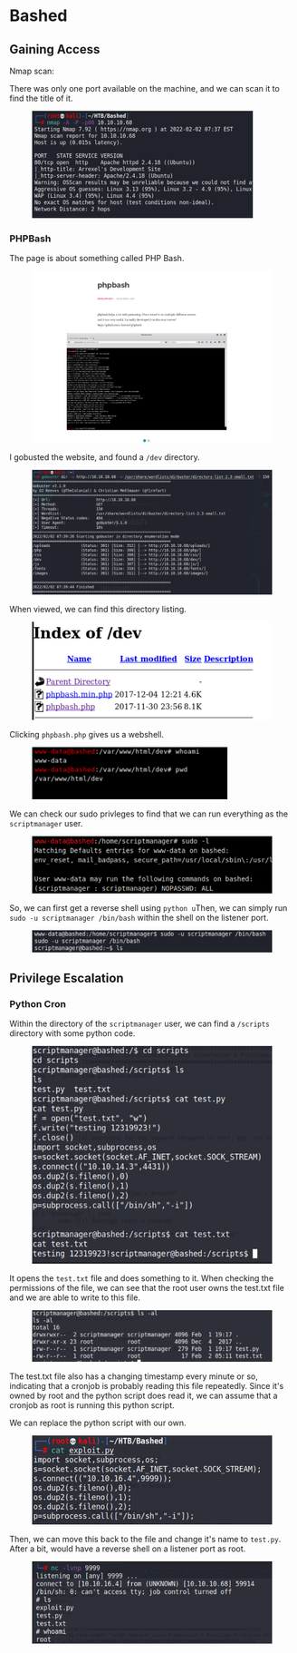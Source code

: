 # Bashed

## Gaining Access

Nmap scan:

There was only one port available on the machine, and we can scan it to find the title of it.

<figure><img src="../../../.gitbook/assets/image (26) (2).png" alt=""><figcaption></figcaption></figure>

### PHPBash

The page is about something called PHP Bash.

<figure><img src="../../../.gitbook/assets/image (70).png" alt=""><figcaption></figcaption></figure>

I gobusted the website, and found a `/dev` directory.

<figure><img src="../../../.gitbook/assets/image (6) (6).png" alt=""><figcaption></figcaption></figure>

When viewed, we can find this directory listing.

<figure><img src="../../../.gitbook/assets/image (20) (6).png" alt=""><figcaption></figcaption></figure>

Clicking `phpbash.php` gives us a webshell.

<figure><img src="../../../.gitbook/assets/image (28) (4).png" alt=""><figcaption></figcaption></figure>

We can check our sudo privleges to find that we can run everything as the `scriptmanager` user.

<figure><img src="../../../.gitbook/assets/image (73).png" alt=""><figcaption></figcaption></figure>

So, we can first get a reverse shell using `python u`Then, we can simply run `sudo -u scriptmanager /bin/bash` within the shell on the listener port.

<figure><img src="../../../.gitbook/assets/image (16) (6).png" alt=""><figcaption></figcaption></figure>

## Privilege Escalation

### Python Cron

Within the directory of the `scriptmanager` user, we can find a `/scripts` directory with some python code.

<figure><img src="../../../.gitbook/assets/image (11) (5).png" alt=""><figcaption></figcaption></figure>

It opens the `test.txt` file and does something to it. When checking the permissions of the file, we can see that the root user owns the test.txt file and we are able to write to this file.

<figure><img src="../../../.gitbook/assets/image (41) (1) (2).png" alt=""><figcaption></figcaption></figure>

The test.txt file also has a changing timestamp every minute or so, indicating that a cronjob is probably reading this file repeatedly. Since it's owned by root and the python script does read it, we can assume that a cronjob as root is running this python script.

We can replace the python script with our own.

<figure><img src="../../../.gitbook/assets/image (59).png" alt=""><figcaption></figcaption></figure>

Then, we can move this back to the file and change it's name to `test.py`. After a bit, would have a reverse shell on a listener port as root.

<figure><img src="../../../.gitbook/assets/image (30) (4).png" alt=""><figcaption></figcaption></figure>
